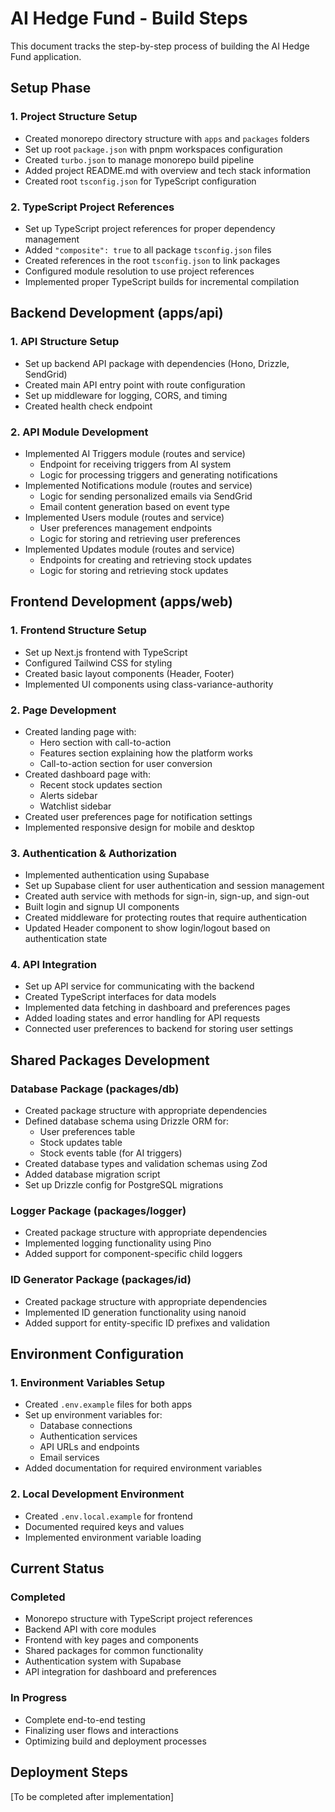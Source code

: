 # AI Hedge Fund - Build Steps

This document tracks the step-by-step process of building the AI Hedge Fund application.

## Setup Phase

### 1. Project Structure Setup
- Created monorepo directory structure with `apps` and `packages` folders
- Set up root `package.json` with pnpm workspaces configuration
- Created `turbo.json` to manage monorepo build pipeline
- Added project README.md with overview and tech stack information
- Created root `tsconfig.json` for TypeScript configuration

### 2. TypeScript Project References
- Set up TypeScript project references for proper dependency management
- Added `"composite": true` to all package `tsconfig.json` files
- Created references in the root `tsconfig.json` to link packages
- Configured module resolution to use project references
- Implemented proper TypeScript builds for incremental compilation

## Backend Development (apps/api)

### 1. API Structure Setup
- Set up backend API package with dependencies (Hono, Drizzle, SendGrid)
- Created main API entry point with route configuration
- Set up middleware for logging, CORS, and timing
- Created health check endpoint

### 2. API Module Development
- Implemented AI Triggers module (routes and service)
  - Endpoint for receiving triggers from AI system
  - Logic for processing triggers and generating notifications
- Implemented Notifications module (routes and service)
  - Logic for sending personalized emails via SendGrid
  - Email content generation based on event type
- Implemented Users module (routes and service)
  - User preferences management endpoints
  - Logic for storing and retrieving user preferences
- Implemented Updates module (routes and service)
  - Endpoints for creating and retrieving stock updates
  - Logic for storing and retrieving stock updates

## Frontend Development (apps/web)

### 1. Frontend Structure Setup
- Set up Next.js frontend with TypeScript
- Configured Tailwind CSS for styling
- Created basic layout components (Header, Footer)
- Implemented UI components using class-variance-authority

### 2. Page Development
- Created landing page with:
  - Hero section with call-to-action
  - Features section explaining how the platform works
  - Call-to-action section for user conversion
- Created dashboard page with:
  - Recent stock updates section
  - Alerts sidebar
  - Watchlist sidebar
- Created user preferences page for notification settings
- Implemented responsive design for mobile and desktop

### 3. Authentication & Authorization
- Implemented authentication using Supabase
- Set up Supabase client for user authentication and session management
- Created auth service with methods for sign-in, sign-up, and sign-out
- Built login and signup UI components
- Created middleware for protecting routes that require authentication
- Updated Header component to show login/logout based on authentication state

### 4. API Integration
- Set up API service for communicating with the backend
- Created TypeScript interfaces for data models
- Implemented data fetching in dashboard and preferences pages
- Added loading states and error handling for API requests
- Connected user preferences to backend for storing user settings

## Shared Packages Development

### Database Package (packages/db)
- Created package structure with appropriate dependencies
- Defined database schema using Drizzle ORM for:
  - User preferences table
  - Stock updates table
  - Stock events table (for AI triggers)
- Created database types and validation schemas using Zod
- Added database migration script
- Set up Drizzle config for PostgreSQL migrations

### Logger Package (packages/logger)
- Created package structure with appropriate dependencies
- Implemented logging functionality using Pino
- Added support for component-specific child loggers

### ID Generator Package (packages/id)
- Created package structure with appropriate dependencies
- Implemented ID generation functionality using nanoid
- Added support for entity-specific ID prefixes and validation

## Environment Configuration

### 1. Environment Variables Setup
- Created `.env.example` files for both apps
- Set up environment variables for:
  - Database connections
  - Authentication services
  - API URLs and endpoints
  - Email services
- Added documentation for required environment variables

### 2. Local Development Environment
- Created `.env.local.example` for frontend
- Documented required keys and values
- Implemented environment variable loading

## Current Status

### Completed
- Monorepo structure with TypeScript project references
- Backend API with core modules
- Frontend with key pages and components
- Shared packages for common functionality
- Authentication system with Supabase
- API integration for dashboard and preferences

### In Progress
- Complete end-to-end testing
- Finalizing user flows and interactions
- Optimizing build and deployment processes

## Deployment Steps

[To be completed after implementation] 